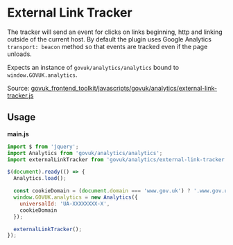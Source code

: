 # External Link Tracker

The tracker will send an event for clicks on links beginning, http and linking
outside of the current host. By default the plugin uses Google Analytics
`transport: beacon` method so that events are tracked even if the page unloads.

Expects an instance of `govuk/analytics/analytics` bound to
`window.GOVUK.analytics`.

Source: [govuk_frontend_toolkit/javascripts/govuk/analytics/external-link-tracker.js](https://github.com/alphagov/govuk_frontend_toolkit/blob/master/javascripts/govuk/analytics/external-link-tracker.js)

## Usage

**main.js**

```javascript
import $ from 'jquery';
import Analytics from 'govuk/analytics/analytics';
import externalLinkTracker from 'govuk/analytics/external-link-tracker';

$(document).ready(() => {
  Analytics.load();

  const cookieDomain = (document.domain === 'www.gov.uk') ? '.www.gov.uk' : document.domain;
  window.GOVUK.analytics = new Analytics({
    universalId: 'UA-XXXXXXXX-X',
    cookieDomain
  });

  externalLinkTracker();
});
```
